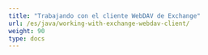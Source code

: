 ```yaml
---
title: "Trabajando con el cliente WebDAV de Exchange"
url: /es/java/working-with-exchange-webdav-client/
weight: 90
type: docs
---
```



